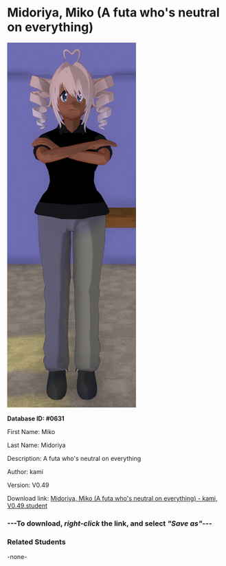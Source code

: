 # Midoriya, Miko (A futa who's neutral on everything)

<img src="../../Files/Images/Midoriya, Miko (A futa who's neutral on everything).png" title="Midoriya, Miko (A futa who's neutral on everything) - kami, V0.49">

**Database ID: #0631**

First Name: Miko

Last Name: Midoriya

Description: A futa who's neutral on everything

Author: kami

Version: V0.49

Download link: <a href="https://raw.githubusercontent.com/Arbiter1223/Daigaku-Gurashi-Custom-Students/master/Files/Student%20Files/Midoriya%2C%20Miko%20(A%20futa%20who's%20neutral%20on%20everything)%20-%20kami%2C%20V0.49.student">Midoriya, Miko (A futa who's neutral on everything) - kami, V0.49.student</a>

### ---**To download, _right-click_ the link, and select _"Save as"_**---

### Related Students

-none-
